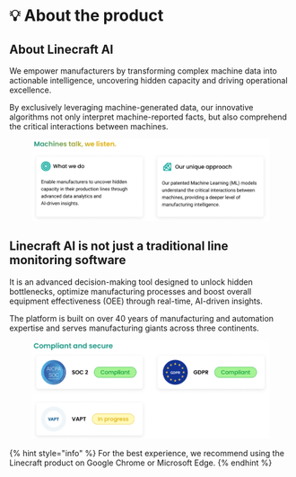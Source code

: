 # 💡 About the product

## About Linecraft AI

We empower manufacturers by transforming complex machine data into actionable intelligence, uncovering hidden capacity and driving operational excellence.

By exclusively leveraging machine-generated data, our innovative algorithms not only interpret machine-reported facts, but also comprehend the critical interactions between machines.

<figure><img src="../.gitbook/assets/image (39).png" alt=""><figcaption></figcaption></figure>

## Linecraft AI is not just a traditional line monitoring software

It is an advanced decision-making tool designed to unlock hidden bottlenecks, optimize manufacturing processes and boost overall equipment effectiveness (OEE) through real-time, AI-driven insights.

The platform is built on over 40 years of manufacturing and automation expertise and serves manufacturing giants across three continents.

<figure><img src="../.gitbook/assets/image (40).png" alt=""><figcaption></figcaption></figure>

{% hint style="info" %}
For the best experience, we recommend using the Linecraft product on Google Chrome or Microsoft Edge.
{% endhint %}
